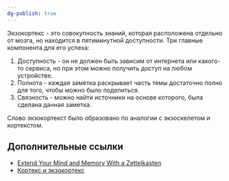 ```yaml
---
dg-publish: true
---
```


Экзокортекс - это совокупность знаний, которая расположена отдельно от мозга, но находится в пятиминутной доступности. Три главные компонента для его успеха:
1. Доступность - он не должен быть зависим от интернета или какого-то сервиса, но при этом можно получить доступ на любом устройстве.
2. Полнота - каждая заметка раскрывает часть темы достаточно полно для того, чтобы можно было поделиться.
3. Связность - можно найти источники на основе которого, была сделана данная заметка.

Слово экзокортекст было образовано по аналогии с экзоскелетом и кортекстом.

## Дополнительные ссылки

- [Extend Your Mind and Memory With a Zettelkasten](https://zettelkasten.de/posts/extend-your-mind-and-memory-with-a-zettelkasten/)
- [Кортекс и экзокортекс](https://ailev.livejournal.com/1224251.html)

